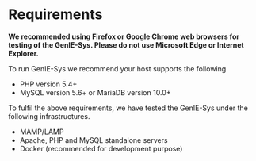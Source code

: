 # Requirements

**We recommended using Firefox or Google Chrome web browsers for testing of the GenIE-Sys. Please do not use Microsoft Edge or Internet Explorer.**

To run GenIE-Sys we recommend your host supports the following

* PHP version 5.4+
* MySQL version 5.6+ or MariaDB version 10.0+

To fulfil the above requirements, we have tested the GenIE-Sys under the following infrastructures.

* MAMP/LAMP
* Apache, PHP and MySQL standalone servers
* Docker \(recommended for development purpose\)

